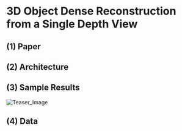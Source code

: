 # 3D Object Dense Reconstruction from a Single Depth View

## (1) Paper

## (2) Architecture

## (3) Sample Results
![Teaser_Image](https://github.com/Yang7879/3D-RecGAN-extended/blob/master/3D-RecGAN%2B%2B_sample.png)

## (4) Data
